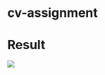 # cv-assignment
# Result

![](https://github.com/Kashyap2502/cv-assignment/blob/main/result.gif?raw=true)
